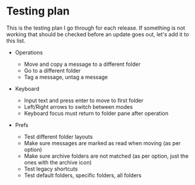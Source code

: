 Testing plan
============

This is the testing plan I go through for each release. If something is not working that should be
checked before an update goes out, let's add it to this list.

* Operations
  * Move and copy a message to a different folder
  * Go to a different folder
  * Tag a message, untag a message

* Keyboard
  * Input text and press enter to move to first folder
  * Left/Right arrows to switch between modes
  * Keyboard focus must return to folder pane after operation

* Prefs
  * Test different folder layouts
  * Make sure messages are marked as read when moving (as per option)
  * Make sure archive folders are not matched (as per option, just the ones with the archive icon)
  * Test legacy shortcuts
  * Test default folders, specific folders, all folders
